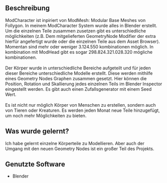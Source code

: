 ## Beschreibung
ModCharacter ist inpiriert von ModMesh: Modular Base Meshes von Follygon. In meinem ModCharacter System wurde alles in Blender erstellt. Um die einzelnen Teile zusammen zusetzen gibt es unterschiedliche möglichkeiten (z.B. Dem mitgelieferten GeometryNode Modifier der extra hierfür angefertigt wurde oder die einzelnen Teile aus dem Asset Browser). Momentan sind mehr oder weniger 3.124.550 kombinationen möglich. In kombination mit ModHead gibt es sogar 298.824.321.028.320 mögliche kombinationen.
<br><br>
Der Körper wurde in unterschiedliche Bereiche aufgeteilt und für jeden dieser Bereiche unterschiedliche Modelle erstellt. Diese werden mithilfe eines Geometry Nodes Graphen zusammen gesetzt. Hier können die Position, Rotation und Skallierung jedes einzelnen Teils im Blender Inspector eingestellt werden. Es gibt auch einen Zufallsgenerator mit einem Seed Wert.
<br><br>
Es ist nicht nur möglich Körper von Menschen zu erstellen, sondern auch von Tieren oder Kreaturen. Es werden jeden Monat neue Teile hinzugefügt, um noch mehr Möglichkeiten zu bieten.

## Was wurde gelernt?
Ich habe gelernt einzelne Körperteile zu Modellieren. Aber auch der Umgang mit den neuen Geometry Nodes ist ein großer Teil des Projekts.

## Genutzte Software
- Blender